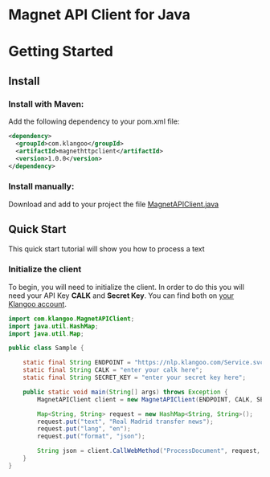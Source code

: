 # Magnet API Client for Java

# Getting Started

## Install

### Install  with Maven:
Add the following dependency to your pom.xml file:

```xml
<dependency>
  <groupId>com.klangoo</groupId>
  <artifactId>magnethttpclient</artifactId>
  <version>1.0.0</version>
</dependency>
```

### Install  manually:
Download and add to your project the file [MagnetAPIClient.java](https://github.com/Klangoo/MagnetApiClient.Java/blob/master/magnethttpclient/src/main/java/com/klangoo/MagnetAPIClient.java)

## Quick Start

This quick start tutorial will show you how to process a text

### Initialize the client

To begin, you will need to initialize the client. In order to do this you will need your API Key **CALK** and **Secret Key**.
You can find both on [your Klangoo account](https://connect.klangoo.com/).

```java
import com.klangoo.MagnetAPIClient;
import java.util.HashMap;
import java.util.Map;

public class Sample {

    static final String ENDPOINT = "https://nlp.klangoo.com/Service.svc";
    static final String CALK = "enter your calk here";
    static final String SECRET_KEY = "enter your secret key here";

    public static void main(String[] args) throws Exception {
        MagnetAPIClient client = new MagnetAPIClient(ENDPOINT, CALK, SECRET_KEY);

        Map<String, String> request = new HashMap<String, String>();
        request.put("text", "Real Madrid transfer news");
        request.put("lang", "en");
        request.put("format", "json");

        String json = client.CallWebMethod("ProcessDocument", request, "POST");
    }
}
```